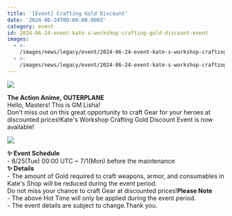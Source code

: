 ```yaml
---
title: '[Event] Crafting Gold Discount'
date: '2024-06-24T00:00:00.000Z'
category: event
id: 2024-06-24-event-kate-s-workshop-crafting-gold-discount-event
images:
  - >-
    /images/news/legacy/event/2024-06-24-event-kate-s-workshop-crafting-gold-discount-event/349332a5293c43db99d10f0eb42edfad.webp
  - >-
    /images/news/legacy/event/2024-06-24-event-kate-s-workshop-crafting-gold-discount-event/5bece5fd2b994f89afdbe8c5fd1b2b1e.webp
---
```


![](/images/news/legacy/event/2024-06-24-event-kate-s-workshop-crafting-gold-discount-event/349332a5293c43db99d10f0eb42edfad.webp)  

**The Action Anime, OUTERPLANE**  
Hello, Masters! This is GM Lisha!  
Don't miss out on this great opportunity to craft Gear for your heroes at discounted prices!Kate's Workshop Crafting Gold Discount Event is now available!

![](/images/news/legacy/event/2024-06-24-event-kate-s-workshop-crafting-gold-discount-event/5bece5fd2b994f89afdbe8c5fd1b2b1e.webp)  
  

**✨ Event Schedule**  
\- 6/25(Tue) 00:00 UTC ~ 7/1(Mon) before the maintenance  
**✨ Details**  
\- The amount of Gold required to craft weapons, armor, and consumables in Kate's Shop will be reduced during the event period.  
Do not miss your chance to craft Gear at discounted prices!**Please Note**  
\- The above Hot Time will only be applied during the event period.  
\- The event details are subject to change.Thank you.
